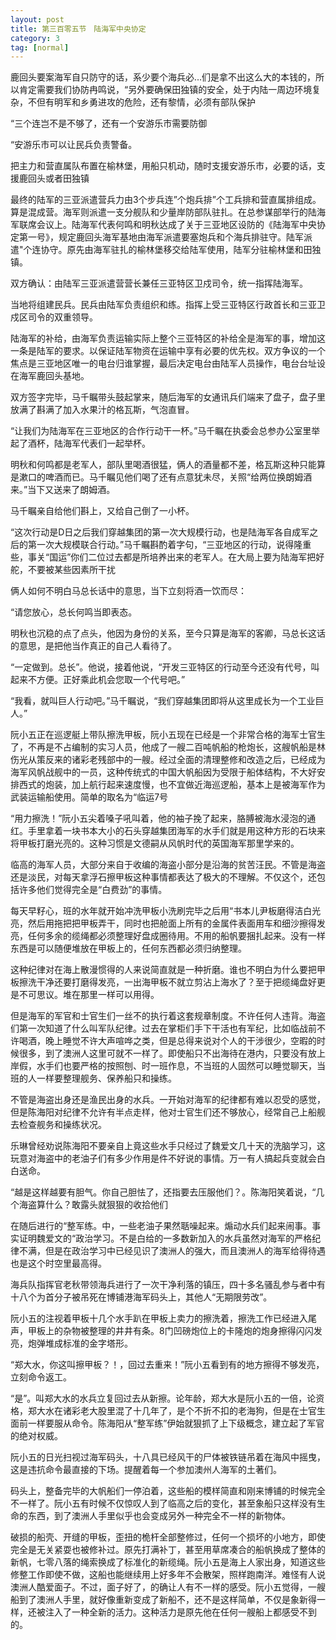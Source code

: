 ```yaml
---
layout: post
title: 第三百零五节　陆海军中央协定
category: 3
tag: [normal]
---
```


鹿回头要案海军自只防守的话，系少要个海兵必…们是拿不出这么大的本钱的，所以肯定需要我们协防冉鸣说，“另外要确保田独镇的安全，处于内陆一周边环境复杂，不但有明军和乡勇进攻的危险，还有黎情，必须有部队保护

“三个连岂不是不够了，还有一个安游乐市需要防御

“安游乐市可以让民兵负责警备。

把主力和营直属队布置在榆林堡，用船只机动，随时支援安游乐市，必要的话，支援鹿回头或者田独镇

最终的陆军的三亚派遣营兵力由3个步兵连”个炮兵排”个工兵排和营直属排组成。算是混成营。海军则派遣一支分舰队和少量岸防部队驻扎。在总参谋部举行的陆海军联席会议上。陆海军代表何鸣和明秋达成了关于三亚地区设防的《陆海军中央协定第一号》，规定鹿回头海军基地由海军派遣要塞炮兵和个海兵排驻守。陆军派遣"个连协守。原先由海军驻扎的榆林堡移交给陆军使用，陆军分驻榆林堡和田独镇。

双方确认：由陆军三亚派遣营营长兼任三亚特区卫戍司令，统一指挥陆海军。

当地将组建民兵。民兵由陆军负责组织和练。指挥上受三亚特区行政首长和三亚卫戍区司令的双重领导。

陆海军的补给，由海军负责运输实际上整个三亚特区的补给全是海军的事，增加这一条是陆军的要求。以保证陆军物资在运输中享有必要的优先权。双方争议的一个焦点是三亚地区唯一的电台归谁掌握，最后决定电台由陆军人员操作，电台台址设在海军鹿回头基地。

双方签字完毕，马千瞩带头鼓起掌来，随后海军的女通讯兵们端来了盘子，盘子里放满了斟满了加入水果汁的格瓦斯，气泡直冒。

“让我们为陆海军在三亚地区的合作行动干一杯。”马千瞩在执委会总参办公室里举起了酒杯，陆海军代表们一起举杯。

明秋和何鸣都是老军人，部队里喝酒很猛，俩人的酒量都不差，格瓦斯这种只能算是漱口的啤酒而已。马千瞩见他们喝了还有点意犹未尽，关照“给两位换朗姆酒来。”当下又送来了朗姆酒。

马千瞩亲自给他们斟上，又给自己倒了一小杯。

“这次行动是D日之后我们穿越集团的第一次大规模行动，也是陆海军各自成军之后的第一次大规模联合行动。”马千瞩斟酌着字句，“三亚地区的行动，说得隆重些，事关“国运”你们二位过去都是所培养出来的老军人。在大局上要为陆海军把好舵，不要被某些因素所干扰

俩人如何不明白马总长话中的意思，当下立刻将酒一饮而尽：

“请您放心，总长何鸣当即表态。

明秋也沉稳的点了点头，他因为身份的关系，至今只算是海军的客卿，马总长这话的意思，是把他当作真正的自己人看待了。

“一定做到。总长”。他说，接着他说，“开发三亚特区的行动至今还没有代号，叫起来不方便。正好乘此机会您取一个代号吧。”

“我看，就叫巨人行动吧。”马千瞩说，“我们穿越集团即将从这里成长为一个工业巨人。”

阮小五正在巡逻艇上带队擦洗甲板，阮小五现在已经是一个非常合格的海军士官生了，不再是不占编制的实习人员，他成了一艘二百吨帆船的枪炮长，这艘帆船是林伤光从策反来的诸彩老残部中的一艘。经过全面的清理整修和改造之后，已经成为海军风帆战舰中的一员，这种传统式的中国大帆船因为受限于船体结构，不大好安排西式的炮装，加上航行起来速度慢，也不宜做近海巡逻船，基本上是被海军作为武装运输船使用。简单的取名为“临运7号

“用力擦洗！”阮小五尖着嗓子吼叫着，他的袖子挽了起来，胳膊被海水浸泡的通红。手里拿着一块书本大小的石头穿越集团海军的水手们就是用这种方形的石块来将甲板打磨光亮的。这种习惯是文德嗣从风帆时代的英国海军那里学来的。

临高的海军人员，大部分来自于收编的海盗小部分是沿海的贫苦汪民。不管是海盗还是淡民，对每天拿浮石擦甲板这种事情都表达了极大的不理解。不仅这个，还包括许多他们觉得完全是“白费劲”的事情。

每天早籽心，班的水年就开始冲洗甲板小洗刷完毕之后用“书本儿尹板磨得洁白光亮，然后用拖把把甲板弄干，同时也把舱面上所有的金属件表面用车和细沙擦得发亮，任何多余的缆绳都必须整理好盘成圈待用。不用的船帆要捆扎起来。没有一样东西是可以随便堆放在甲板上的，任何东西都必须归纳整理。

这种纪律对在海上散漫惯得的人来说简直就是一种折磨。谁也不明白为什么要把甲板擦洗干净还要打磨得发亮，一出海甲板不就立剪沾上海水了？至于把缆绳盘好更是不可思议。堆在那里一样可以用得。

但是海军的军官和士官生们一丝不的执行着这套规章制度。不许任何人违背。海盗们第一次知道了什么叫军队纪律。过去在掌柜们手下干活也有军纪，比如临战前不许喝酒，晚上睡觉不许大声喧哗之类，但是总得来说对个人的干涉很少，空暇的时候很多，到了澳洲人这里可就不一样了。即使船只不出海待在港内，只要没有放上岸假，水手们也要严格的按照刨、时一班作息，不当班的人固然可以睡觉聊天，当班的人一样要整理舰务、保养船只和操练。

不管是海盗出身还是渔民出身的水兵。一开始对海军的纪律都有难以忍受的感觉，但是陈海阳对纪律不允许有半点走样，他对士官生们还不够放心，经常自己上船舰去检查舰务和操练状况。

乐琳曾经劝说陈海阳不要亲自上竟这些水手只经过了魏爱文几十天的洗脑学习，这玩意对海盗中的老油子们有多少作用是件不好说的事情。万一有人搞起兵变就会白白送命。

“越是这样越要有胆气。你自己胆怯了，还指要去压服他们？。陈海阳笑着说，“几个海盗算什么？敢露头就狠狠的收拾他们

在随后进行的“整军练。中，一些老油子果然聒噪起来。煽动水兵们起来闹事。事实证明魏爱文的“政治学习。不是白给的一多数新加入的水兵虽然对海军的严格纪律不满，但是在政治学习中已经见识了澳洲人的强大，而且澳洲人的海军给得待遇也是这个时空里最高得。

海兵队指挥官老秋带领海兵进行了一次干净利落的镇压，四十多名骚乱参与者中有十八个为首分子被吊死在博铺港海军码头上，其他人“无期限劳改”。

阮小五的注视着甲板十几个水手趴在甲板上卖力的擦洗着，擦洗工作已经进入尾声，甲板上的杂物被整理的井井有条。8门凹磅炮位上的卡隆炮的炮身擦得闪闪发亮，炮弹堆成标准的金字塔形。

“郑大水，你这叫擦甲板？！，回过去重来！”阮小五看到有的地方擦得不够发亮，立刻命令返工。

“是”。叫郑大水的水兵立复回过去从新擦。论年龄，郑大水是阮小五的一倍，论资格，郑大水在诸彩老大股里混了十几年了，是个不折不扣的老海狗，但是在士官生面前一样要服从命令。陈海阳从“整军练”伊始就狠抓了上下级概念，建立起了军官的绝对权威。

阮小五的日光扫视过海军码头，十八具已经风干的尸体被铁链吊着在海风中摇曳，这是违抗命令最直接的下场。提醒着每一个参加澳州人海军的土著们。

码头上，整备完毕的大帆船们一停泊着，这些船的模样简直和刚来博铺的时候完全不一样了。阮小五有时候不仅惊叹人到了临高之后的变化，甚至象船只这样没有生命的东西，到了澳洲人手里似乎也会变成另外一种完全不一样的新物体。

破损的船壳、开缝的甲板，歪扭的桅杆全部整修过，任何一个损坏的小地方，即使完全是无关紧耍也被修补过。原先打满补丁，甚至用草席凑合的船帆换成了整体的新帆，七零八落的绳索换成了标准化的新缆绳。阮小五是海上人家出身，知道这些修整工作即使不做，这船也能继续用上好多年不会散架，照样跑南洋。难怪有人说澳洲人酷爱面子。不过，面子好了，的确让人有不一样的感受。阮小五觉得，一艘船到了澳洲人手里，就好像重新变成了新船不，还不是这样简单，不仅是象新得一样，还被注入了一种全新的活力。这种活力是原先他在任何一艘船上都感受不到的。